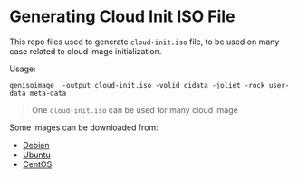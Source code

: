 # Generating Cloud Init ISO File

This repo files used to generate `cloud-init.iso` file, to be used on many case related to cloud image initialization.

Usage:

```
genisoimage  -output cloud-init.iso -volid cidata -joliet -rock user-data meta-data
```

> One `cloud-init.iso` can be used for many cloud image

Some images can be downloaded from:

- [Debian](https://cdimage.debian.org/cdimage/cloud/)
- [Ubuntu](https://cloud-images.ubuntu.com/releases)
- [CentOS](https://cloud.centos.org/centos/7/images/)
